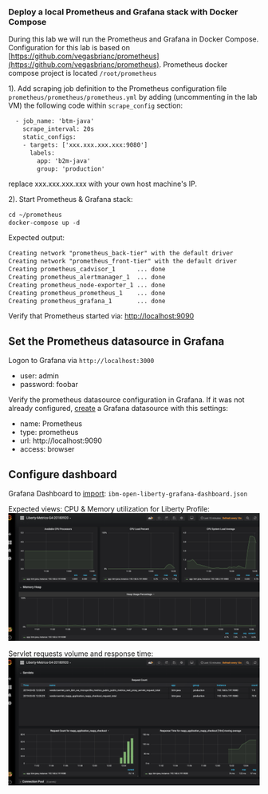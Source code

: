 ### Deploy a local Prometheus and Grafana stack with Docker Compose

During this lab we will run the Prometheus and Grafana in  Docker Compose.
Configuration for this lab is based on [https://github.com/vegasbrianc/prometheus](https://github.com/vegasbrianc/prometheus).
Prometheus docker compose project is located `/root/prometheus`

1). Add scraping job definition to the Prometheus configuration file `prometheus/prometheus/prometheus.yml` by adding (uncommenting in the lab VM) the following code within `scrape_config` section:

```
  - job_name: 'btm-java'
    scrape_interval: 20s
    static_configs:
    - targets: ['xxx.xxx.xxx.xxx:9080']
      labels:
        app: 'b2m-java'
        group: 'production'

```
replace xxx.xxx.xxx.xxx with your own host machine's IP.

2). Start Prometheus & Grafana stack:
   
```
cd ~/prometheus
docker-compose up -d
```
Expected output:
```
Creating network "prometheus_back-tier" with the default driver
Creating network "prometheus_front-tier" with the default driver
Creating prometheus_cadvisor_1      ... done
Creating prometheus_alertmanager_1  ... done
Creating prometheus_node-exporter_1 ... done
Creating prometheus_prometheus_1    ... done
Creating prometheus_grafana_1       ... done

```

Verify that Prometheus started via: [http://localhost:9090](http://localhost:9090/graph)


## Set the Prometheus datasource in Grafana

Logon to Grafana via `http://localhost:3000`
- user: admin
- password: foobar
  
Verify the prometheus datasource configuration in Grafana. If it was not already configured, [create](http://docs.grafana.org/features/datasources/prometheus/#adding-the-data-source-to-grafana) a Grafana datasource with this settings:

+ name: Prometheus
+ type: prometheus
+ url: http://localhost:9090
+ access: browser


## Configure dashboard

Grafana Dashboard to [import](http://docs.grafana.org/reference/export_import/#importing-a-dashboard): `ibm-open-liberty-grafana-dashboard.json`

Expected views:
CPU & Memory utilization for Liberty Profile:
![](images/prometheus-liberty1.png)

Servlet requests volume and response time:
![](images/prometheus-liberty2.png)